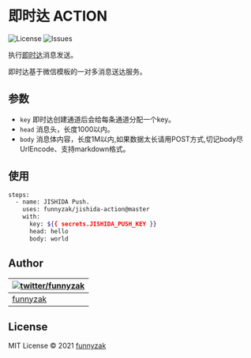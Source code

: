 # 即时达 ACTION

![License][license-image]
![Issues][issues-image]

执行[即时达](http://push.ijingniu.cn)消息发送。

即时达基于微信模板的一对多消息送达服务。

## 参数

- `key` 即时达创建通道后会给每条通道分配一个key。
- `head` 消息头，长度1000以内。
- `body` 消息体内容，长度1M以内,如果数据太长请用POST方式,切记body尽UrlEncode、支持markdown格式。


## 使用

```bash
steps:
  - name: JISHIDA Push.
    uses: funnyzak/jishida-action@master
    with:
      key: ${{ secrets.JISHIDA_PUSH_KEY }}
      head: hello
      body: world
```


## Author

| [![twitter/funnyzak](https://s.gravatar.com/avatar/c2437e240644b1317a4a356c6d6253ee?s=70)](https://twitter.com/funnyzak 'Follow @funnyzak on Twitter') |
| ------------------------------------------------------------------------------------------------------------------------------------------------------ |
| [funnyzak](https://yycc.me/)                                                                                                                           |

## License

MIT License © 2021 [funnyzak](https://github.com/funnyzak)


[license-image]: https://img.shields.io/static/v1?label=licence&message=MIT&color=Green
[issues-image]: https://img.shields.io/github/issues/funnyzak/jishida-action